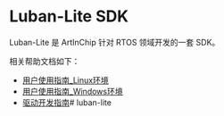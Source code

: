 # Luban-Lite SDK

Luban-Lite 是 ArtInChip 针对 RTOS 领域开发的一套 SDK。

相关帮助文档如下：

- [用户使用指南_Linux环境](doc/luban-lite_user_guid_linux.md)
- [用户使用指南_Windows环境](doc/luban-lite_user_guid_windows.md)
- [驱动开发指南](doc/luban-lite_driver_development_guid.md)# luban-lite

